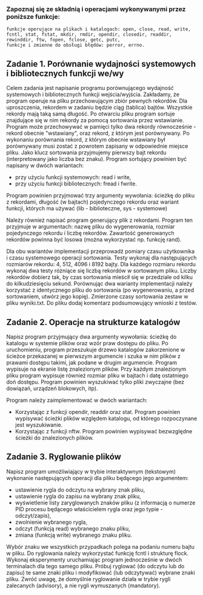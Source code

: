 ### Zapoznaj się ze składnią i operacjami wykonywanymi przez poniższe funkcje:

    funkcje operujące na plikach i katalogach: open, close, read, write, fcntl, stat, fstat, mkdir, rmdir, opendir, closedir, readdir, rewinddir, ftw, fopen, fclose, getc, putc,
    funkcje i zmienne do obsługi błędów: perror, errno.

## Zadanie 1. Porównanie wydajności systemowych i bibliotecznych funkcji we/wy

Celem zadania jest napisanie programu porównującego wydajność systemowych i bibliotecznych funkcji wejścia/wyjścia. Zakładamy, że program operuje na pliku przechowującym zbiór pewnych rekordów. Dla uproszczenia, rekordem w zadaniu będzie ciąg (tablica) bajtów. Wszystkie rekordy mają taką samą długość. Po otwarciu pliku  program sortuje znajdujące się w nim rekordy za pomocą sortowania przez wstawianie. Program może przechowywać w pamięci tylko dwa rekordy równocześnie - rekord obecnie "wstawiany", oraz rekord, z którym jest porównywany. Po wykonaniu porównania rekord, z którym obecnie wstawiany był porównywany musi zostać z powrotem zapisany w odpowiednie miejsce pliku. Jako klucz sortowania przyjmujemy pierwszy bajt rekordu (interpretowany jako liczba bez znaku).
Program sortujący powinien być napisany w dwóch wariantach:

- przy użyciu funkcji systemowych: read i write,
- przy użyciu funkcji bibliotecznych: fread i fwrite.

Program powinien przyjmować trzy argumenty wywołania: ścieżkę do pliku z rekordami, długość (w bajtach) pojedynczego rekordu oraz wariant funkcji, których ma używać (lib - biblioteczne, sys - systemowe)

Należy również napisać program generujący plik z rekordami. Program ten przyjmuje w argumentach: nazwę pliku do wygenerowania, rozmiar pojedynczego rekordu i liczbę rekordów. Zawartość generowanych rekordów powinna być losowa (można wykorzystać np. funkcję rand).

Dla obu wariantów implementacji przeprowadź pomiary czasu użytkownika i czasu systemowego operacji sortowania. Testy wykonaj dla następujących rozmiarów rekordu: 4, 512, 4096 i 8192 bajty. Dla każdego rozmiaru rekordu wykonaj dwa testy różniące się liczbą rekordów w sortowanym pliku. Liczby rekordów dobierz tak, by czas sortowania mieścił się w przedziale od kilku do kilkudziesięciu sekund. Porównując dwa warianty implementacji należy korzystać z identycznego pliku do sortowania (po wygenerowaniu, a przed sortowaniem, utwórz jego kopię). Zmierzone czasy sortowania zestaw w pliku wyniki.txt. Do pliku dodaj komentarz podsumowujący wnioski z testów.

## Zadanie 2. Operacje na strukturze katalogów

Napisz program przyjmujący dwa argumenty wywołania: ścieżkę do katalogu w systemie plików oraz wzór praw dostępu do pliku. Po uruchomieniu, program przeszukuje drzewo katalogów zakorzenione w ścieżce przekazanej w pierwszym argumencie i szuka w nim plików z prawami dostępu takimi, jak podane w drugim argumencie. Program wypisuje na ekranie listę znalezionym plików. Przy każdym znalezionym pliku program wypisuje również rozmiar pliku w bajtach i datę ostatniego doń dostępu. Program powinien wyszukiwać tylko pliki zwyczajne (bez dowiązań, urządzeń blokowych, itp).

Program należy zaimplementować w dwóch wariantach:

- Korzystając z funkcji opendir, readdir oraz stat. Program powinien wypisywać ścieżki plików względem katalogu, od którego rozpoczynane jest wyszukiwanie.
- Korzystając z funkcji nftw. Program powinien wypisywać bezwzględne ścieżki do znalezionych plików.

## Zadanie 3. Ryglowanie plików

Napisz program umożliwiający w trybie interaktywnym (tekstowym) wykonanie następujących operacji dla pliku będącego jego argumentem:

- ustawienie rygla do odczytu na wybrany znak pliku,
- ustawienie rygla do zapisu na wybrany znak pliku,
- wyświetlenie listy zaryglowanych znaków pliku (z informacją o numerze PID procesu będącego właścicielem rygla oraz jego typie - odczyt/zapis),
- zwolnienie wybranego rygla,
- odczyt (funkcją read) wybranego znaku pliku,
- zmiana (funkcją write) wybranego znaku pliku.

Wybór znaku we wszystkich przypadkach polega na podaniu numeru bajtu w pliku. Do ryglowania należy wykorzystać funkcję fcntl i strukturę flock. Wykonaj eksperymenty uruchamiając program jednocześnie w dwóch terminalach dla tego samego pliku. Próbuj ryglować (do odczytu lub do zapisu) te same znaki pliku i modyfikować (lub odczytywać) wybrane znaki pliku. Zwróć uwagę, że domyślnie ryglowanie działa w trybie rygli zalecanych (advisory), a nie rygli wymuszanych (mandatory).
